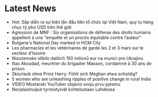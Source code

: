 # Latest News
-  Hot: Sắp diễn ra sự kiện lần đầu tiên tổ chức tại Việt Nam, quy tụ hàng chục tỷ phú USD trên thế giới
-  Agression de MNF : Six organisations de défense des droits humains appellent à une "enquête et un procès équitable contre l’auteur"
-  Bulgaria's National Day marked in HCM City
-  Les pharmacies et les vétérinaires de garde les 2 et 3 mars sur le secteur d’Issoire
-  Nizozemsko slíbilo dalších 150 milionů eur na munici pro Ukrajinu
-  Ilias Akoudad, meurtrier du brigadier Masson, condamné à 30 ans de prison
-  Skiurlaub ohne Prinz Harry: Fühlt sich Meghan etwa schuldig?
-  5 women who are unleashing ripples of positive change in rural India
-  VIDEO Mostarski YouTuber objavio svoju prvu pjesmu
-  Norjalaishuiput tyrmistyivät kohtelustaan Lahdessa
